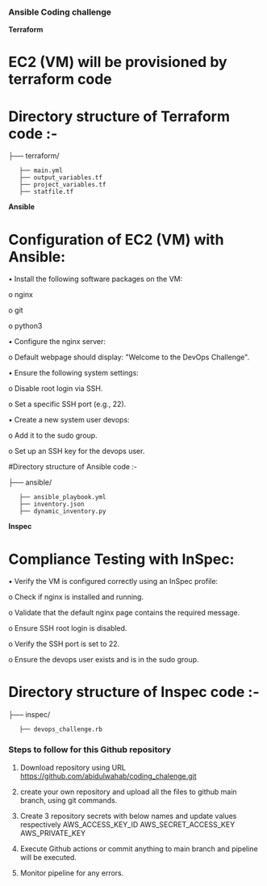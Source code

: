 ### Ansible Coding challenge ###

**Terraform**
# EC2 (VM) will be provisioned by terraform code

# Directory structure of Terraform code :-

├── terraform/

       ├── main.yml
       ├── output_variables.tf
       ├── project_variables.tf
       ├── statfile.tf

**Ansible**

# Configuration of EC2 (VM) with Ansible:

• Install the following software packages on the VM:

o nginx

o git

o python3


• Configure the nginx server:

o Default webpage should display: "Welcome to the DevOps Challenge".

• Ensure the following system settings:

o Disable root login via SSH.

o Set a specific SSH port (e.g., 22).

• Create a new system user devops:

o Add it to the sudo group.

o Set up an SSH key for the devops user.


#Directory structure of Ansible code :-

├── ansible/

       ├── ansible_playbook.yml
       ├── inventory.json
       ├── dynamic_inventory.py

**Inspec**

# Compliance Testing with InSpec:

• Verify the VM is configured correctly using an InSpec profile:

o Check if nginx is installed and running.

o Validate that the default nginx page contains the required message.

o Ensure SSH root login is disabled.

o Verify the SSH port is set to 22.

o Ensure the devops user exists and is in the sudo group.


# Directory structure of Inspec code :-

├── inspec/

       ├── devops_challenge.rb



 
### Steps to follow for this Github repository

1. Download repository using URL https://github.com/abidulwahab/coding_chalenge.git
2. create your own repository and upload all the files to github main branch, using git commands.
3. Create 3 repository secrets with below names and update values respectively
    AWS_ACCESS_KEY_ID 
    AWS_SECRET_ACCESS_KEY
    AWS_PRIVATE_KEY
   
5. Execute Github actions or commit anything to main branch and pipeline will be executed.
6. Monitor pipeline for any errors.
